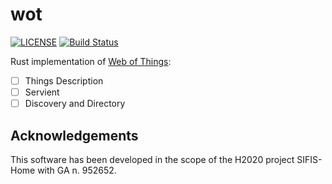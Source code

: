 # wot

[![LICENSE](https://img.shields.io/badge/license-MIT-blue.svg)](LICENSE)
[![Build Status](https://github.com/sifis-home/wot-td/workflows/wot-td/badge.svg)](https://github.com/sifis-home/wot/actions)

Rust implementation of [Web of Things](https://www.w3.org/WoT/wg/):

- [ ] Things Description
- [ ] Servient
- [ ] Discovery and Directory

## Acknowledgements

This software has been developed in the scope of the H2020 project SIFIS-Home with GA n. 952652.

